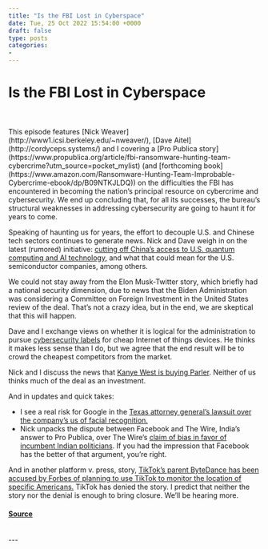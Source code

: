 ```yaml
---
title: "Is the FBI Lost in Cyberspace"
date: Tue, 25 Oct 2022 15:54:00 +0000
draft: false
type: posts
categories: 
- 
---
```

# Is the FBI Lost in Cyberspace

<br/>

<br/>
This episode features [Nick Weaver](http://www1.icsi.berkeley.edu/~nweaver/), [Dave Aitel](http://cordyceps.systems/) and I covering a [Pro Publica story](https://www.propublica.org/article/fbi-ransomware-hunting-team-cybercrime?utm_source=pocket_mylist) (and [forthcoming book](https://www.amazon.com/Ransomware-Hunting-Team-Improbable-Cybercrime-ebook/dp/B09NTKJLDQ)) on the difficulties the FBI has encountered in becoming the nation’s principal resource on cybercrime and cybersecurity. We end up concluding that, for all its successes, the bureau’s structural weaknesses in addressing cybersecurity are going to haunt it for years to come.

Speaking of haunting us for years, the effort to decouple U.S. and Chinese tech sectors continues to generate news. Nick and Dave weigh in on the latest (rumored) initiative: [cutting off China’s access to U.S. quantum computing and AI technology](https://news.yahoo.com/us-eyes-expanding-china-tech-215147498.html?guccounter=1&guce_referrer=aHR0cHM6Ly93d3cuYmluZy5jb20v&guce_referrer_sig=AQAAACrOBbgm3gYtJZt2RKJM_Xo_6Nfc453DdRK51enTE4zK3TGmnnp2dHP5ix8W4JVWIVyIdMtpLE73_49kAWGS1GMQyZITRPRnx3ZlKJlbKFV270Akf6Hz53_bbDHnGP_PCHur8GvDsrXZPSEhrs1SWVh2gPQBPdinTZ598vz8FUo9&utm_source=pocket_mylist), and what that could mean for the U.S. semiconductor companies, among others.

We could not stay away from the Elon Musk-Twitter story, which briefly had a national security dimension, due to news that the Biden Administration was considering a Committee on Foreign Investment in the United States review of the deal. That’s not a crazy idea, but in the end, we are skeptical that this will happen.

Dave and I exchange views on whether it is logical for the administration to pursue [cybersecurity labels](https://subscriber.politicopro.com/article/2022/10/white-house-gets-industry-input-on-cybersecurity-label-for-internet-of-things-devices-00062551?utm_source=pocket_mylist) for cheap Internet of things devices. He thinks it makes less sense than I do, but we agree that the end result will be to crowd the cheapest competitors from the market.

Nick and I discuss the news that [Kanye West is buying Parler](https://www.theverge.com/2022/10/17/23408443/kanye-west-ye-parler-free-speech-social-media-platform?scrolla=5eb6d68b7fedc32c19ef33b4). Neither of us thinks much of the deal as an investment. 

And in updates and quick takes:

-   I see a real risk for Google in the [Texas attorney general’s lawsuit over the company’s us of facial recognition.](https://www.wsj.com/articles/texas-sues-google-over-use-of-facial-images-11666276264?mod=djemalertNEWS&utm_source=pocket_mylist)
-   Nick unpacks the dispute between Facebook and The Wire, India’s answer to Pro Publica, over The Wire’s [claim of bias in favor of incumbent Indian politicians](https://www.newslaundry.com/2022/10/18/the-wire-will-suspend-its-meta-stories-until-it-carries-out-thorough-internal-review-siddharth-varadarajan?utm_source=pocket_mylis). If you had the impression that Facebook has the better of that argument, you’re right.

And in another platform v. press, story, [TikTok’s parent ByteDance has been accused by Forbes of planning to use TikTok to monitor the location of specific Americans.](https://www.forbes.com/sites/emilybaker-white/2022/10/20/tiktok-bytedance-surveillance-american-user-data/?jr=on&sh=1a2188396c2d&utm_source=pocket_mylist) TikTok has denied the story. I predict that neither the story nor the denial is enough to bring closure. We’ll be hearing more.

#### [Source](https://sites.libsyn.com/52286/is-the-fbi-lost-in-cyberspace)

<br/>
---
